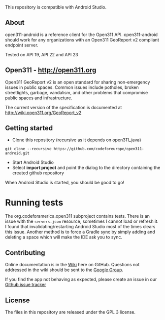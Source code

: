 This repository is compatible with Android Studio.

## About
open311-android is a reference client for the Open311 API.
open311-android should work for any organizations with an Open311 GeoReport v2 compliant endpoint server.

Tested on API 19, API 22 and API 23

## Open311 - http://open311.org
Open311 GeoReport v2 is an open standard for sharing non-emergency issues in public spaces.  Common issues include potholes, broken streetlights, garbage, vandalism, and other problems that compromise public spaces and infrastructure.

The current version of the specification is documented at http://wiki.open311.org/GeoReport_v2

## Getting started

* Clone this repository (recursive as it depends on open311_java)
```
git clone --recursive https://github.com/codeforeurope/open311-android.git
```

* Start Android Studio
* Select __import project__ and point the dialog to the directory containing the created github repository

When Android Studio is started, you should be good to go!

# Running tests

The org.codeforamerica.open311 subproject contains tests. 
There is an issue with the `servers.json` resource, sometimes I cannot load or refresh it. I found that invalidating/restarting Android Studio most of the times clears this issue. Another method is to force a Gradle sync by simply adding and deleting a space which will make the IDE ask you to sync.


## Contributing
Online documentation is in the [Wiki](https://github.com/City-of-Bloomington/open311-android/wiki) here on GitHub.  Questions not addressed in the wiki should be sent to the [Google Group](https://groups.google.com/forum/?fromgroups#!forum/open311-mobile).

If you find the app not behaving as expected, please create an issue in our [Github issue tracker](https://github.com/codeforeurope/open311-android/issues)

## License
The files in this repository are released under the GPL 3 license.
